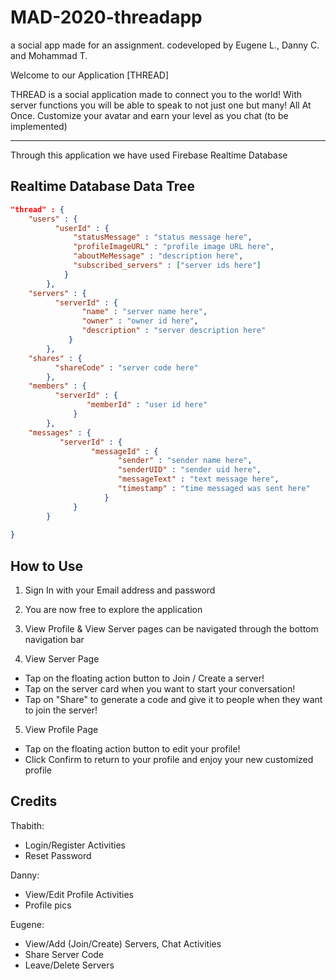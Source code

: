 # MAD-2020-threadapp
a social app made for an assignment.
codeveloped by Eugene L., Danny C. and Mohammad T.

Welcome to our Application [THREAD]

THREAD is a social application made to connect you to the world!
With server functions you will be able to speak to not just one but many! All At Once.
Customize your avatar and earn your level as you chat (to be implemented)

-----------------------------------------------------------------------------------------------------
Through this application we have used Firebase Realtime Database

## Realtime Database Data Tree

```json
"thread" : {
    "users" : {
          "userId" : {
              "statusMessage" : "status message here",
              "profileImageURL" : "profile image URL here",
              "aboutMeMessage" : "description here",
              "subscribed_servers" : ["server ids here"]
            }
        },
    "servers" : {
          "serverId" : {
                "name" : "server name here",
                "owner" : "owner id here",
                "description" : "server description here"
             }
        },
    "shares" : {
          "shareCode" : "server code here"
        },
    "members" : {
          "serverId" : {
                 "memberId" : "user id here"
              }
        },
    "messages" : {
           "serverId" : {
                  "messageId" : {
                        "sender" : "sender name here",
                        "senderUID" : "sender uid here",
                        "messageText" : "text message here",
                        "timestamp" : "time messaged was sent here"
                     }
              }
        }
        
}
```


              
              
## How to Use
1) Sign In with your Email address and password
2) You are now free to explore the application
3) View Profile & View Server pages can be navigated through the bottom navigation bar

4) View Server Page
  - Tap on the floating action button to Join / Create a server!
  - Tap on the server card when you want to start your conversation!
  - Tap on "Share" to generate a code and give it to people when they want to join the server!

5) View Profile Page
  - Tap on the floating action button to edit your profile!
  - Click Confirm to return to your profile and enjoy your new customized profile




## Credits

Thabith:
- Login/Register Activities
- Reset Password

Danny:
- View/Edit Profile Activities
- Profile pics

Eugene:
- View/Add (Join/Create) Servers, Chat Activities
- Share Server Code
- Leave/Delete Servers
